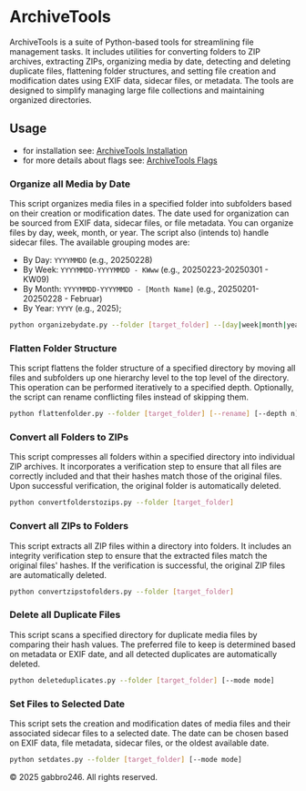 # ArchiveTools

ArchiveTools is a suite of Python-based tools for streamlining file management tasks. It includes utilities for converting folders to ZIP archives, extracting ZIPs, organizing media by date, detecting and deleting duplicate files, flattening folder structures, and setting file creation and modification dates using EXIF data, sidecar files, or metadata. The tools are designed to simplify managing large file collections and maintaining organized directories.

## Usage
- for installation see: [ArchiveTools Installation](readme_installation.md) 
- for more details about flags see: [ArchiveTools Flags](readme_flags.md)

### Organize all Media by Date
This script organizes media files in a specified folder into subfolders based on their creation or modification dates. The date used for organization can be sourced from EXIF data, sidecar files, or file metadata. You can organize files by day, week, month, or year. The script also (intends to) handle sidecar files. The available grouping modes are: 
- By Day: `YYYYMMDD` (e.g., 20250228)
- By Week: `YYYYMMDD-YYYYMMDD - KWww` (e.g., 20250223-20250301 - KW09)
- By Month: `YYYYMMDD-YYYYMMDD - [Month Name]` (e.g., 20250201-20250228 - Februar)
- By Year: `YYYY` (e.g., 2025);

```bash
python organizebydate.py --folder [target_folder] --[day|week|month|year] [--rename] [--mode mode]
```

### Flatten Folder Structure
This script flattens the folder structure of a specified directory by moving all files and subfolders up one hierarchy level to the top level of the directory. This operation can be performed iteratively to a specified depth. Optionally, the script can rename conflicting files instead of skipping them.

```bash
python flattenfolder.py --folder [target_folder] [--rename] [--depth n]
```

### Convert all Folders to ZIPs
This script compresses all folders within a specified directory into individual ZIP archives. It incorporates a verification step to ensure that all files are correctly included and that their hashes match those of the original files. Upon successful verification, the original folder is automatically deleted.

```bash
python convertfolderstozips.py --folder [target_folder]
```

### Convert all ZIPs to Folders
This script extracts all ZIP files within a directory into folders. It includes an integrity verification step to ensure that the extracted files match the original files' hashes. If the verification is successful, the original ZIP files are automatically deleted.

```bash
python convertzipstofolders.py --folder [target_folder]
```

### Delete all Duplicate Files
This script scans a specified directory for duplicate media files by comparing their hash values. The preferred file to keep is determined based on metadata or EXIF date, and all detected duplicates are automatically deleted.

```bash
python deleteduplicates.py --folder [target_folder] [--mode mode]
```

### Set Files to Selected Date
This script sets the creation and modification dates of media files and their associated sidecar files to a selected date. The date can be chosen based on EXIF data, file metadata, sidecar files, or the oldest available date.

```bash
python setdates.py --folder [target_folder] [--mode mode]
```

© 2025 gabbro246. All rights reserved.
